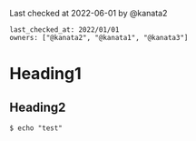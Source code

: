 Last checked at 2022-06-01 by @kanata2

````esa-freshness-patroller
last_checked_at: 2022/01/01
owners: ["@kanata2", "@kanata1", "@kanata3"]
````

# Heading1

## Heading2

```
$ echo "test"
```
